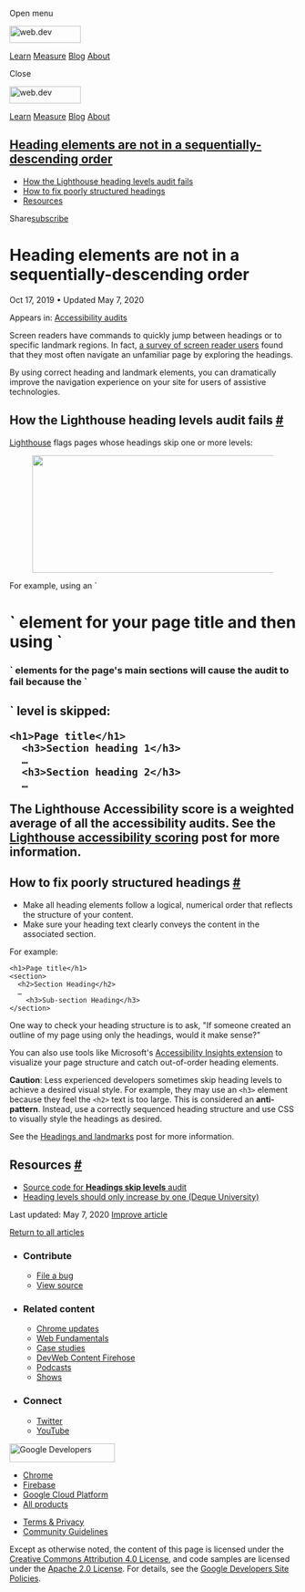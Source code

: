 <span class="w-tooltip w-tooltip--left">Open menu</span>

<a href="/" class="gc-analytics-event header-default__logo-link"><img src="/images/lockup.svg" alt="web.dev" class="header-default__logo" width="125" height="30" /></a>

<a href="/learn/" class="gc-analytics-event header-default__link">Learn</a> <a href="/measure/" class="gc-analytics-event header-default__link">Measure</a> <a href="/blog/" class="gc-analytics-event header-default__link">Blog</a> <a href="/about/" class="gc-analytics-event header-default__link">About</a>

<span class="w-tooltip">Close</span>

<a href="/" class="gc-analytics-event"><img src="/images/lockup.svg" alt="web.dev" class="drawer-default__logo" width="125" height="30" /></a>

<a href="/learn/" class="gc-analytics-event drawer-default__link">Learn</a> <a href="/measure/" class="gc-analytics-event drawer-default__link">Measure</a> <a href="/blog/" class="gc-analytics-event drawer-default__link">Blog</a> <a href="/about/" class="gc-analytics-event drawer-default__link">About</a>

<a href="#heading-elements-are-not-in-a-sequentially-descending-order" class="w-toc__header--link">Heading elements are not in a sequentially-descending order</a>
------------------------------------------------------------------------------------------------------------------------------------------------------------------

-   [How the Lighthouse heading levels audit fails](#how-the-lighthouse-heading-levels-audit-fails)
-   [How to fix poorly structured headings](#how-to-fix-poorly-structured-headings)
-   [Resources](#resources)

Share<a href="/newsletter/" class="gc-analytics-event w-actions__fab w-actions__fab--subscribe"><span>subscribe</span></a>

Heading elements are not in a sequentially-descending order
===========================================================

Oct 17, 2019 <span class="w-author__separator">•</span> Updated May 7, 2020

<span class="w-post-signpost__title">Appears in:</span> <a href="/lighthouse-accessibility" class="w-post-signpost__link">Accessibility audits</a>

Screen readers have commands to quickly jump between headings or to specific landmark regions. In fact, [a survey of screen reader users](http://www.heydonworks.com/article/responses-to-the-screen-reader-strategy-survey) found that they most often navigate an unfamiliar page by exploring the headings.

By using correct heading and landmark elements, you can dramatically improve the navigation experience on your site for users of assistive technologies.

How the Lighthouse heading levels audit fails <a href="#how-the-lighthouse-heading-levels-audit-fails" class="w-headline-link">#</a>
------------------------------------------------------------------------------------------------------------------------------------

[Lighthouse](https://developers.google.com/web/tools/lighthouse/) flags pages whose headings skip one or more levels:

<figure><img src="https://web-dev.imgix.net/image/tcFciHGuF3MxnTr1y5ue01OGLBn2/4dd4TvMxSF6tYJ0wGM64.png?auto=format" class="w-screenshot" sizes="(min-width: 800px) 800px, calc(100vw - 48px)" srcset="https://web-dev.imgix.net/image/tcFciHGuF3MxnTr1y5ue01OGLBn2/4dd4TvMxSF6tYJ0wGM64.png?auto=format&amp;w=200 200w, https://web-dev.imgix.net/image/tcFciHGuF3MxnTr1y5ue01OGLBn2/4dd4TvMxSF6tYJ0wGM64.png?auto=format&amp;w=228 228w, https://web-dev.imgix.net/image/tcFciHGuF3MxnTr1y5ue01OGLBn2/4dd4TvMxSF6tYJ0wGM64.png?auto=format&amp;w=260 260w, https://web-dev.imgix.net/image/tcFciHGuF3MxnTr1y5ue01OGLBn2/4dd4TvMxSF6tYJ0wGM64.png?auto=format&amp;w=296 296w, https://web-dev.imgix.net/image/tcFciHGuF3MxnTr1y5ue01OGLBn2/4dd4TvMxSF6tYJ0wGM64.png?auto=format&amp;w=338 338w, https://web-dev.imgix.net/image/tcFciHGuF3MxnTr1y5ue01OGLBn2/4dd4TvMxSF6tYJ0wGM64.png?auto=format&amp;w=385 385w, https://web-dev.imgix.net/image/tcFciHGuF3MxnTr1y5ue01OGLBn2/4dd4TvMxSF6tYJ0wGM64.png?auto=format&amp;w=439 439w, https://web-dev.imgix.net/image/tcFciHGuF3MxnTr1y5ue01OGLBn2/4dd4TvMxSF6tYJ0wGM64.png?auto=format&amp;w=500 500w, https://web-dev.imgix.net/image/tcFciHGuF3MxnTr1y5ue01OGLBn2/4dd4TvMxSF6tYJ0wGM64.png?auto=format&amp;w=571 571w, https://web-dev.imgix.net/image/tcFciHGuF3MxnTr1y5ue01OGLBn2/4dd4TvMxSF6tYJ0wGM64.png?auto=format&amp;w=650 650w, https://web-dev.imgix.net/image/tcFciHGuF3MxnTr1y5ue01OGLBn2/4dd4TvMxSF6tYJ0wGM64.png?auto=format&amp;w=741 741w, https://web-dev.imgix.net/image/tcFciHGuF3MxnTr1y5ue01OGLBn2/4dd4TvMxSF6tYJ0wGM64.png?auto=format&amp;w=845 845w, https://web-dev.imgix.net/image/tcFciHGuF3MxnTr1y5ue01OGLBn2/4dd4TvMxSF6tYJ0wGM64.png?auto=format&amp;w=964 964w, https://web-dev.imgix.net/image/tcFciHGuF3MxnTr1y5ue01OGLBn2/4dd4TvMxSF6tYJ0wGM64.png?auto=format&amp;w=1098 1098w, https://web-dev.imgix.net/image/tcFciHGuF3MxnTr1y5ue01OGLBn2/4dd4TvMxSF6tYJ0wGM64.png?auto=format&amp;w=1252 1252w, https://web-dev.imgix.net/image/tcFciHGuF3MxnTr1y5ue01OGLBn2/4dd4TvMxSF6tYJ0wGM64.png?auto=format&amp;w=1428 1428w, https://web-dev.imgix.net/image/tcFciHGuF3MxnTr1y5ue01OGLBn2/4dd4TvMxSF6tYJ0wGM64.png?auto=format&amp;w=1600 1600w" width="800" height="206" /></figure>For example, using an `<h1>` element for your page title and then using `<h3>` elements for the page's main sections will cause the audit to fail because the `<h2>` level is skipped:

    <h1>Page title</h1>
      <h3>Section heading 1</h3>
      …
      <h3>Section heading 2</h3>
      …

The Lighthouse Accessibility score is a weighted average of all the accessibility audits. See the [Lighthouse accessibility scoring](/accessibility-scoring) post for more information.

How to fix poorly structured headings <a href="#how-to-fix-poorly-structured-headings" class="w-headline-link">#</a>
--------------------------------------------------------------------------------------------------------------------

-   Make all heading elements follow a logical, numerical order that reflects the structure of your content.
-   Make sure your heading text clearly conveys the content in the associated section.

For example:

    <h1>Page title</h1>
    <section>
      <h2>Section Heading</h2>
      …
        <h3>Sub-section Heading</h3>
    </section>

One way to check your heading structure is to ask, "If someone created an outline of my page using only the headings, would it make sense?"

You can also use tools like Microsoft's [Accessibility Insights extension](https://accessibilityinsights.io/) to visualize your page structure and catch out-of-order heading elements.

**Caution**: Less experienced developers sometimes skip heading levels to achieve a desired visual style. For example, they may use an `<h3>` element because they feel the `<h2>` text is too large. This is considered an **anti-pattern**. Instead, use a correctly sequenced heading structure and use CSS to visually style the headings as desired.

See the [Headings and landmarks](/headings-and-landmarks) post for more information.

Resources <a href="#resources" class="w-headline-link">#</a>
------------------------------------------------------------

-   [Source code for **Headings skip levels** audit](https://github.com/GoogleChrome/lighthouse/blob/master/lighthouse-core/audits/accessibility/heading-order.js)
-   [Heading levels should only increase by one (Deque University)](https://dequeuniversity.com/rules/axe/3.3/heading-order)

<span class="w-mr--sm">Last updated: May 7, 2020 </span>[Improve article](https://github.com/GoogleChrome/web.dev/blob/master/src/site/content/en/lighthouse-accessibility/heading-order/index.md)

<a href="/lighthouse-accessibility" class="gc-analytics-event w-article-navigation__link w-article-navigation__link--back w-article-navigation__link--single">Return to all articles</a>

-   ### Contribute

    -   <a href="https://github.com/GoogleChrome/web.dev/issues/new?assignees=&amp;labels=bug&amp;template=bug_report.md&amp;title=" class="w-footer__linkbox-link">File a bug</a>
    -   <a href="https://github.com/googlechrome/web.dev" class="w-footer__linkbox-link">View source</a>

-   ### Related content

    -   <a href="https://blog.chromium.org/" class="w-footer__linkbox-link">Chrome updates</a>
    -   <a href="https://developers.google.com/web/" class="w-footer__linkbox-link">Web Fundamentals</a>
    -   <a href="https://developers.google.com/web/showcase/" class="w-footer__linkbox-link">Case studies</a>
    -   <a href="https://devwebfeed.appspot.com/" class="w-footer__linkbox-link">DevWeb Content Firehose</a>
    -   <a href="/podcasts/" class="w-footer__linkbox-link">Podcasts</a>
    -   <a href="/shows/" class="w-footer__linkbox-link">Shows</a>

-   ### Connect

    -   <a href="https://www.twitter.com/ChromiumDev" class="w-footer__linkbox-link">Twitter</a>
    -   <a href="https://www.youtube.com/user/ChromeDevelopers" class="w-footer__linkbox-link">YouTube</a>

<a href="https://developers.google.com/" class="w-footer__utility-logo-link"><img src="/images/lockup-color.png" alt="Google Developers" class="w-footer__utility-logo" width="185" height="33" /></a>

-   <a href="https://developer.chrome.com/" class="w-footer__utility-link">Chrome</a>
-   <a href="https://firebase.google.com/" class="w-footer__utility-link">Firebase</a>
-   <a href="https://cloud.google.com/" class="w-footer__utility-link">Google Cloud Platform</a>
-   <a href="https://developers.google.com/products" class="w-footer__utility-link">All products</a>

<!-- -->

-   <a href="https://policies.google.com/" class="w-footer__utility-link">Terms &amp; Privacy</a>
-   <a href="/community-guidelines/" class="w-footer__utility-link">Community Guidelines</a>

Except as otherwise noted, the content of this page is licensed under the [Creative Commons Attribution 4.0 License](https://creativecommons.org/licenses/by/4.0/), and code samples are licensed under the [Apache 2.0 License](https://www.apache.org/licenses/LICENSE-2.0). For details, see the [Google Developers Site Policies](https://developers.google.com/terms/site-policies).
